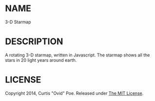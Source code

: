 # NAME

3-D Starmap

# DESCRIPTION

A rotating 3-D starmap, written in Javascript. The starmap shows all the stars
in 20 light years around earth.

# LICENSE

Copyright 2014, Curtis "Ovid" Poe. Released under [The MIT
License](http://opensource.org/licenses/MIT).
